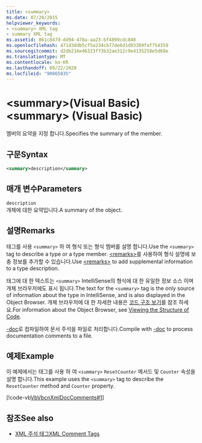 ```yaml
---
title: <summary>
ms.date: 07/20/2015
helpviewer_keywords:
- <summary> XML tag
- summary XML tag
ms.assetid: 861c847d-dd94-478a-aa23-bf4899cdc848
ms.openlocfilehash: 471d3ddb5cf5a234cb77de6d1d93309faf754359
ms.sourcegitcommit: d2db216e46323f73b32ae312c9e4135258e5d68e
ms.translationtype: MT
ms.contentlocale: ko-KR
ms.lasthandoff: 09/22/2020
ms.locfileid: "90865835"
---
```

# <a name="summary-visual-basic"></a><span data-ttu-id="3b3e0-101">\<summary>(Visual Basic)</span><span class="sxs-lookup"><span data-stu-id="3b3e0-101">\<summary> (Visual Basic)</span></span>

<span data-ttu-id="3b3e0-102">멤버의 요약을 지정 합니다.</span><span class="sxs-lookup"><span data-stu-id="3b3e0-102">Specifies the summary of the member.</span></span>  
  
## <a name="syntax"></a><span data-ttu-id="3b3e0-103">구문</span><span class="sxs-lookup"><span data-stu-id="3b3e0-103">Syntax</span></span>  
  
```xml  
<summary>description</summary>  
```  
  
## <a name="parameters"></a><span data-ttu-id="3b3e0-104">매개 변수</span><span class="sxs-lookup"><span data-stu-id="3b3e0-104">Parameters</span></span>  

 `description`  
 <span data-ttu-id="3b3e0-105">개체에 대한 요약입니다.</span><span class="sxs-lookup"><span data-stu-id="3b3e0-105">A summary of the object.</span></span>  
  
## <a name="remarks"></a><span data-ttu-id="3b3e0-106">설명</span><span class="sxs-lookup"><span data-stu-id="3b3e0-106">Remarks</span></span>  

 <span data-ttu-id="3b3e0-107">태그를 사용 `<summary>` 하 여 형식 또는 형식 멤버를 설명 합니다.</span><span class="sxs-lookup"><span data-stu-id="3b3e0-107">Use the `<summary>` tag to describe a type or a type member.</span></span> <span data-ttu-id="3b3e0-108">[\<remarks>](remarks.md)를 사용하여 형식 설명에 보충 정보를 추가할 수 있습니다.</span><span class="sxs-lookup"><span data-stu-id="3b3e0-108">Use [\<remarks>](remarks.md) to add supplemental information to a type description.</span></span>  
  
 <span data-ttu-id="3b3e0-109">태그에 대 한 텍스트는 `<summary>` IntelliSense의 형식에 대 한 유일한 정보 소스 이며 개체 브라우저에도 표시 됩니다.</span><span class="sxs-lookup"><span data-stu-id="3b3e0-109">The text for the `<summary>` tag is the only source of information about the type in IntelliSense, and is also displayed in the Object Browser.</span></span> <span data-ttu-id="3b3e0-110">개체 브라우저에 대 한 자세한 내용은 [코드 구조 보기](/visualstudio/ide/viewing-the-structure-of-code)를 참조 하세요.</span><span class="sxs-lookup"><span data-stu-id="3b3e0-110">For information about the Object Browser, see [Viewing the Structure of Code](/visualstudio/ide/viewing-the-structure-of-code).</span></span>  
  
 <span data-ttu-id="3b3e0-111">[-doc](../../reference/command-line-compiler/doc.md)로 컴파일하여 문서 주석을 파일로 처리합니다.</span><span class="sxs-lookup"><span data-stu-id="3b3e0-111">Compile with [-doc](../../reference/command-line-compiler/doc.md) to process documentation comments to a file.</span></span>  
  
## <a name="example"></a><span data-ttu-id="3b3e0-112">예제</span><span class="sxs-lookup"><span data-stu-id="3b3e0-112">Example</span></span>  

 <span data-ttu-id="3b3e0-113">이 예제에서는 태그를 사용 하 여 `<summary>` `ResetCounter` 메서드 및 `Counter` 속성을 설명 합니다.</span><span class="sxs-lookup"><span data-stu-id="3b3e0-113">This example uses the `<summary>` tag to describe the `ResetCounter` method and `Counter` property.</span></span>  
  
 [!code-vb[VbVbcnXmlDocComments#1](~/samples/snippets/visualbasic/VS_Snippets_VBCSharp/VbVbcnXmlDocComments/VB/Class1.vb#1)]  
  
## <a name="see-also"></a><span data-ttu-id="3b3e0-114">참조</span><span class="sxs-lookup"><span data-stu-id="3b3e0-114">See also</span></span>

- [<span data-ttu-id="3b3e0-115">XML 주석 태그</span><span class="sxs-lookup"><span data-stu-id="3b3e0-115">XML Comment Tags</span></span>](index.md)
